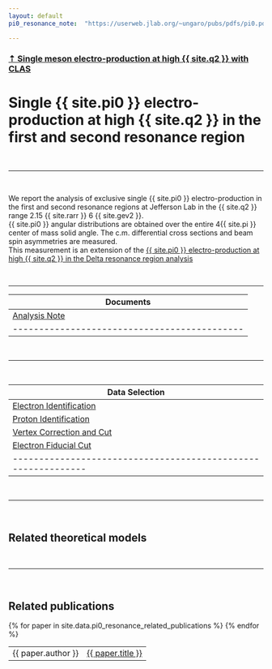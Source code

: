 ```yaml
---
layout: default
pi0_resonance_note:  "https://userweb.jlab.org/~ungaro/pubs/pdfs/pi0.pdf"

---
```


### [ &#8673; Single meson electro-production at high {{ site.q2 }} with CLAS ](../meson)



# Single {{ site.pi0 }} electro-production at high {{ site.q2 }} in the first and second resonance region

<br/>

---

<br/>

We report the analysis of exclusive single {{ site.pi0 }} electro-production in the first and second resonance regions at Jefferson Lab in the {{ site.q2 }} range 2.15 {{ site.rarr }} 6 {{ site.gev2 }}. <br/>
{{ site.pi0 }} angular distributions are obtained over the entire 4{{ site.pi }} center of mass solid angle. 
The c.m. differential cross sections and beam spin asymmetries are measured.<br/>
This measurement is an extension of the
[ {{ site.pi0 }} electro-production at high {{ site.q2 }} in the Delta resonance region analysis](../pi0_delta/pi0_delta)

<br/>

---


| Documents                                     | 
|-----------------------------------------------|
| [Analysis Note]({{page.pi0_resonance_note}})  |
| --------------------------------------------  |




<br/>

___

<br/>




| Data Selection                                                | 
|---------------------------------------------------------------|
| [Electron Identification](electron_id)                        |
| [Proton Identification](proton_id)                            |
| [Vertex Correction and Cut](vertex)                           |
| [Electron Fiducial Cut](electron_fid)                         |
| ------------------------------------------------------------- |




<br/>

___

<br/>


## Related theoretical models


<br/>

___

<br/>


## Related publications

<table>
	{% for paper in site.data.pi0_resonance_related_publications %}
		<tr>
            <td> {{ paper.author }} </td>
            <td> <a href="{{ paper.link }}"> {{ paper.title }}</a> </td>
        </tr>
	{% endfor %}
</table>




<br /><br /><br />


